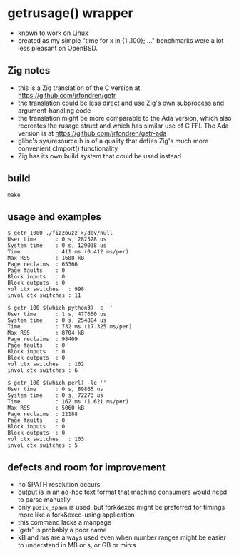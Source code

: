 # getrusage() wrapper
- known to work on Linux
- created as my simple "time for x in {1..100}; ..." benchmarks were a lot less pleasant on OpenBSD.

## Zig notes
- this is a Zig translation of the C version at https://github.com/jrfondren/getr
- the translation could be less direct and use Zig's own subprocess and argument-handling code
- the translation might be more comparable to the Ada version, which also recreates the rusage struct and which has similar use of C FFI. The Ada version is at https://github.com/jrfondren/getr-ada
- glibc's sys/resource.h is of a quality that defies Zig's much more convenient cImport() functionality
- Zig has its own build system that could be used instead

## build
```
make
```

## usage and examples
```
$ getr 1000 ./fizzbuzz >/dev/null
User time      : 0 s, 282528 us
System time    : 0 s, 129038 us
Time           : 411 ms (0.412 ms/per)
Max RSS        : 1688 kB
Page reclaims  : 65366
Page faults    : 0
Block inputs   : 0
Block outputs  : 0
vol ctx switches   : 998
invol ctx switches : 11

$ getr 100 $(which python3) -c ''
User time      : 1 s, 477650 us
System time    : 0 s, 254884 us
Time           : 732 ms (17.325 ms/per)
Max RSS        : 8704 kB
Page reclaims  : 98409
Page faults    : 0
Block inputs   : 0
Block outputs  : 0
vol ctx switches   : 102
invol ctx switches : 6

$ getr 100 $(which perl) -le ''
User time      : 0 s, 89865 us
System time    : 0 s, 72273 us
Time           : 162 ms (1.621 ms/per)
Max RSS        : 5060 kB
Page reclaims  : 22188
Page faults    : 0
Block inputs   : 0
Block outputs  : 0
vol ctx switches   : 103
invol ctx switches : 5
```

## defects and room for improvement
- no $PATH resolution occurs
- output is in an ad-hoc text format that machine consumers would need to parse manually
- only `posix_spawn` is used, but fork&exec might be preferred for timings more like a fork&exec-using application
- this command lacks a manpage
- 'getr' is probably a poor name
- kB and ms are always used even when number ranges might be easier to understand in MB or s, or GB or min:s
